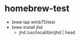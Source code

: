 homebrew-test
=============

- brew tap wtnb75/test
- brew install jhd
    - jhd /usr/local/bin/jhd | head
